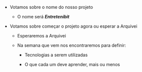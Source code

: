 - Votamos sobre o nome do nosso projeto

	- O nome será ***Entretenibit***

- Votamos sobre começar o projeto agora ou esperar a Arquivei

	- Esperaremos a Arquivei
	
	- Na semana que vem nos encontraremos para definir:
	
		- Tecnologias a serem utilizadas
		
		- O que cada um deve aprender, mais ou menos